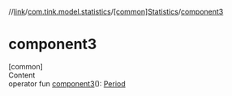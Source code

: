 //[link](../../index.md)/[com.tink.model.statistics](../index.md)/[[common]Statistics](index.md)/[component3](component3.md)



# component3  
[common]  
Content  
operator fun [component3](component3.md)(): [Period](../../com.tink.model.time/[common]-period/index.md)  



